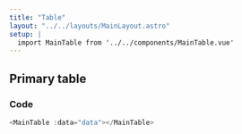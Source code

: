 ```yaml
---
title: "Table"
layout: "../../layouts/MainLayout.astro"
setup: |
  import MainTable from '../../components/MainTable.vue'
---
```


## Primary table

<div class="component-preview">
    <MainTable></MainTable>
</div>

### Code

```ts
<MainTable :data="data"></MainTable>
```
